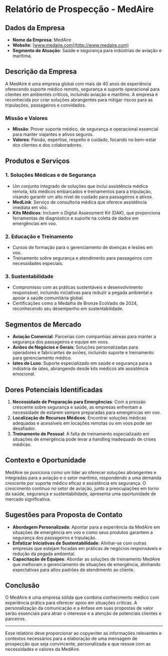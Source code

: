 # Relatório de Prospecção - MedAire

## Dados da Empresa
- **Nome da Empresa**: MedAire
- **Website**: [www.medaire.com](http://www.medaire.com)
- **Segmento de Atuação**: Saúde e segurança para indústrias de aviação e marítima.
  
## Descrição da Empresa
A MedAire é uma empresa global com mais de 40 anos de experiência oferecendo suporte médico remoto, segurança e suporte operacional para clientes em ambientes críticos, incluindo aviação e marítimo. A empresa é reconhecida por criar soluções abrangentes para mitigar riscos para as tripulações, passageiros e convidados.

### Missão e Valores
- **Missão**: Prover suporte médico, de segurança e operacional essencial para manter viajantes e ativos seguros.
- **Valores**: Paixão, expertise, respeito e cuidado, focando no bem-estar dos clientes e dos colaboradores.

## Produtos e Serviços
### 1. **Soluções Médicas e de Segurança**
- Um conjunto integrado de soluções que inclui assistência médica remota, kits médicos embarcados e treinamentos para a tripulação, visando garantir um alto nível de cuidado para passageiros e ativos.
- **MedLink**: Serviço de consultoria médica que oferece assistência imediata em vôo.
- **Kits Médicos**: Incluem o Digital Assessment Kit (DAK), que proporciona ferramentas de diagnóstico e suporte na coleta de dados em emergências em voo.

### 2. **Educação e Treinamento**
- Cursos de formação para o gerenciamento de doenças e lesões em voo.
- Treinamento sobre segurança e atendimento para passageiros com necessidades especiais.

### 3. **Sustentabilidade**
- Compromisso com as práticas sustentáveis e desenvolvimento responsável, incluindo iniciativas para reduzir a pegada ambiental e apoiar a saúde comunitária global.
- Certificações como a Medalha de Bronze EcoVadis de 2024, reconhecendo seu desempenho em sustentabilidade.

## Segmentos de Mercado
- **Aviação Comercial**: Parcerias com companhias aéreas para manter a segurança dos passageiros e equipe em voos.
- **Aviões de Negócios e Gerais**: Soluções personalizadas para operadores e fabricantes de aviões, incluindo suporte e treinamento para gerenciamento médico.
- **Iates de Luxo**: Suporte especializado em saúde e segurança para a indústria de iates, abrangendo desde kits médicos até assistência emocional.

## Dores Potenciais Identificadas
1. **Necessidade de Preparação para Emergências**: Com a pressão crescente sobre segurança e saúde, as empresas enfrentam a necessidade de estarem sempre preparadas para emergências em voo.
2. **Localização de Recursos Médicos**: Encontrar soluções médicas adequadas e acessíveis em locações remotas ou em voos pode ser desafiador.
3. **Treinamento de Pessoal**: A falta de treinamento especializado em situações de emergência pode levar a handling inadequado de crises médicas.

## Contexto e Oportunidade
MedAire se posiciona como um líder ao oferecer soluções abrangentes e integradas para a aviação e o setor marítimo, respondendo a uma demanda crescente por suporte médico eficaz e assistência em segurança. O crescimento contínuo no setor de aviação, junto a preocupações em torno da saúde, segurança e sustentabilidade, apresenta uma oportunidade de mercado significativa.

## Sugestões para Proposta de Contato
- **Abordagem Personalizada**: Apontar para a experiência da MedAire em situações de emergência em voo e como seus produtos garantem a segurança dos passageiros e tripulação.
- **Enfatizar Iniciativas de Sustentabilidade**: Alinhar-se com outras empresas que estejam focadas em práticas de negócios responsáveis e redução da pegada ambiental.
- **Capacitação de Equipes**: Abordar as soluções de treinamento MedAire que melhoram o gerenciamento de situações de emergência, alinhando expectativas para altos padrões de atendimento ao cliente.

## Conclusão
O MedAire é uma empresa sólida que combina conhecimento médico com experiência prática para oferecer apoio em situações críticas. A personalização da comunicação e a ênfase em suas propostas de valor serão essenciais para atrair o interesse e a atenção de potenciais clientes e parceiros.

--- 

Esse relatório deve proporcionar ao copywriter as informações relevantes e contextos necessários para a elaboração de uma mensagem de prospecção que seja convincente, personalizada e que ressoe com as necessidades e valores da MedAire.